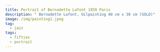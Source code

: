 ```yaml
---
title: Portrait of Bernadette Lafont 1959 Paris
description: " Bernadette Lafont, Oilpainting 40 cm x 30 cm (SOLD)"
image: /img/painting1.jpeg
tag:
  - jazz
tags:
  - fifties
  - portrait
---
```

